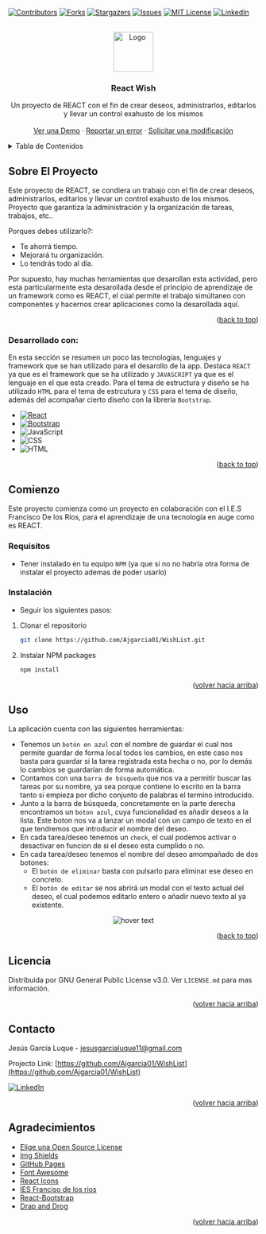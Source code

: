 
<a name="readme-top"></a>

[![Contributors][contributors-shield]][contributors-url]
[![Forks][forks-shield]][forks-url]
[![Stargazers][stars-shield]][stars-url]
[![Issues][issues-shield]][issues-url]
[![MIT License][license-shield]][license-url]
[![LinkedIn][linkedin-shield]][linkedin-url]



<!-- PROJECT LOGO -->
<br />
<div align="center">
  <a href="https://github.com/othneildrew/Best-README-Template">
    <img src="https://upload.wikimedia.org/wikipedia/commons/thumb/8/87/Toicon-icon-fandom-wish.svg/1024px-Toicon-icon-fandom-wish.svg.png" alt="Logo" width="80" height="80">
  </a>

  <h3 align="center">React Wish</h3>

  <p align="center">
    Un proyecto de REACT con el fin de crear deseos, administrarlos, editarlos y llevar un control exahusto de los mismos
    <br />
    <br />
    <a href="https://i.postimg.cc/XYrYwPWH/imagen.png">Ver una Demo</a>
    ·
    <a href="https://github.com/Ajgarcia01/WishList/issues">Reportar un error</a>
    ·
    <a href="https://github.com/Ajgarcia01/WishList/issues">Solicitar una modificación</a>
  </p>
</div>



<!-- TABLE OF CONTENTS -->
<details>
  <summary>Tabla de Contenidos</summary>
  <ol>
    <li>
      <a href="#about-the-project">Sobre el proyecto</a>
      <ul>
        <li><a href="#built-with">Desarollado con:</a></li>
      </ul>
    </li>
    <li>
      <a href="#getting-started">Comienzo</a>
      <ul>
        <li><a href="#prerequisites">Requisitos</a></li>
        <li><a href="#installation">Instalaciones</a></li>
      </ul>
    </li>
    <li><a href="#usage">Uso</a></li>
    <li><a href="#license">License</a></li>
    <li><a href="#contact">Contacto</a></li>
    <li><a href="#acknowledgments">Agradecimientos</a></li>
  </ol>
</details>



<!-- ABOUT THE PROJECT -->
## Sobre El Proyecto

Este proyecto de REACT, se condiera un trabajo con el fin de crear deseos, administrarlos, editarlos y llevar un control exahusto de los mismos. Proyecto que garantiza la administración y la organización de tareas, trabajos, etc..

Porques debes utilizarlo?:
* Te ahorrá tiempo.
* Mejorará tu organización.
* Lo tendrás todo al día.

Por supuesto, hay muchas herramientas que desarollan esta actividad, pero esta particularmente esta desarollada desde el principio de aprendizaje de un framework como es REACT, el cúal permite el trabajo simúltaneo con componentes y hacernos crear aplicaciones como la desarollada aquí.

<p align="right">(<a href="#readme-top">back to top</a>)</p>


### Desarrollado con:

En esta sección se resumen un poco las tecnologías, lenguajes y framework que se han utilizado para el desarollo de la app. Destaca `REACT` ya que es el framework que se ha utilizado y `JAVASCRIPT` ya que es el lenguaje en el que esta creado. Para el tema de estructura y diseño se ha utilizado `HTML` para el tema de estrcutura y `CSS` para el tema de diseño, además del acompañar cierto diseño con la libreria `Bootstrap`.

* [![React][React.js]][React-url]
* [![Bootstrap][Bootstrap.com]][Bootstrap-url]
* ![JavaScript](https://img.shields.io/badge/-JavaScript-05122A?style=flat&logo=javascript)&nbsp;
* ![CSS](https://img.shields.io/badge/-CSS-05122A?style=flat&logo=CSS3&logoColor=1572B6)&nbsp;
* ![HTML](https://img.shields.io/badge/-HTML-05122A?style=flat&logo=HTML5)&nbsp;

<p align="right">(<a href="#readme-top">back to top</a>)</p>



<!-- GETTING STARTED -->
## Comienzo

Este proyecto comienza como un proyecto en colaboración con el I.E.S Francisco De los Ríos, para el aprendizaje de una tecnología en auge como es REACT.

### Requisitos
* Tener instalado en tu equipo `NPM` (ya que si no no habría otra forma de instalar el proyecto ademas de poder usarlo)

### Instalación
* Seguir los siguientes pasos:

1. Clonar el repositorio
   ```sh
   git clone https://github.com/Ajgarcia01/WishList.git
   ```
2. Instalar NPM packages
   ```sh
   npm install
   ```

<p align="right">(<a href="#readme-top">volver hacia arriba</a>)</p>



<!-- USAGE EXAMPLES -->
## Uso

La aplicación cuenta con las siguientes herramientas:
* Tenemos un `botón en azul` con el nombre de guardar el cual nos permite guardar de forma local todos los cambios, en este caso nos basta para guardar si la tarea        registrada esta hecha o no, por lo demás lo cambios se guardarían de forma automática.
* Contamos con una `barra de búsqueda` que nos va a permitir buscar las tareas por su nombre, ya sea porque contiene lo escrito en la barra tanto si empieza por dicho conjunto de palabras el termino introducido.
* Junto a la barra de búsqueda, concretamente en la parte derecha encontramos un `boton azul`, cuya funcionalidad es añadir deseos a la lista. Este boton nos va a lanzar un modal con un campo de texto en el que tendremos que introducir el nombre del deseo.
* En cada tarea/deseo tenemos un `check`, el cual podemos activar o desactivar en funcion de si el deseo esta cumplido o no.
* En cada tarea/deseo tenemos el nombre del deseo amompañado de dos botones:
    * El `botón de eliminar` basta con pulsarlo para eliminar ese deseo en concreto.
    * El `botón de editar` se nos abrirá un modal con el texto actual del deseo, el cual podemos editarlo entero o añadir nuevo texto al ya existente.   

<p align="center">
  <img src="https://i.postimg.cc/XYrYwPWH/imagen.png" title="hover text">
</p>

<p align="right">(<a href="#readme-top">back to top</a>)</p>




<!-- LICENSE -->
## Licencia

Distribuida por GNU General Public License v3.0. Ver `LICENSE.md` para mas información.

<p align="right">(<a href="#readme-top">volver hacia arriba</a>)</p>



<!-- CONTACT -->
## Contacto

Jesús García Luque - jesusgarcialuque11@gmail.com

Projecto Link: [https://github.com/Ajgarcia01/WishList](https://github.com/Ajgarcia01/WishList)

[![LinkedIn][linkedin-shield]][linkedin-url]

<p align="right">(<a href="#readme-top">volver hacia arriba</a>)</p>



<!-- ACKNOWLEDGMENTS -->
## Agradecimientos

* [Elige una Open Source License](https://choosealicense.com)
* [Img Shields](https://shields.io)
* [GitHub Pages](https://pages.github.com)
* [Font Awesome](https://fontawesome.com)
* [React Icons](https://react-icons.github.io/react-icons/search)
* [IES Franciso de los rios](https://www.iesfranciscodelosrios.es)
* [React-Bootstrap](https://react-bootstrap.github.io)
* [Drap and Drog](https://github.com/thebikashweb/react-drag-drop-without-library)
<p align="right">(<a href="#readme-top">volver hacia arriba</a>)</p>



<!-- MARKDOWN LINKS & IMAGES -->
[contributors-shield]: https://img.shields.io/github/contributors/othneildrew/Best-README-Template.svg?style=for-the-badge
[contributors-url]: https://github.com/Ajgarcia01/WishList/graphs/contributors
[forks-shield]: https://img.shields.io/github/forks/othneildrew/Best-README-Template.svg?style=for-the-badge
[forks-url]: https://github.com/Ajgarcia01/WishList/network/members
[stars-shield]: https://img.shields.io/github/stars/othneildrew/Best-README-Template.svg?style=for-the-badge
[stars-url]: https://github.com/Ajgarcia01/WishList/stargazers
[issues-shield]: https://img.shields.io/github/issues/othneildrew/Best-README-Template.svg?style=for-the-badge
[issues-url]: https://github.com/Ajgarcia01/WishList/issues
[license-shield]: https://img.shields.io/github/license/othneildrew/Best-README-Template.svg?style=for-the-badge
[license-url]: https://github.com/Ajgarcia01/WishList/blob/main/LICENSE.md
[linkedin-shield]: https://img.shields.io/badge/-LinkedIn-black.svg?style=for-the-badge&logo=linkedin&colorB=555
[linkedin-url]: https://linkedin.com/in/jgl11
[React.js]: https://img.shields.io/badge/React-20232A?style=for-the-badge&logo=react&logoColor=61DAFB
[React-url]: https://reactjs.org/
[Bootstrap.com]: https://img.shields.io/badge/Bootstrap-563D7C?style=for-the-badge&logo=bootstrap&logoColor=white
[Bootstrap-url]: https://getbootstrap.com
